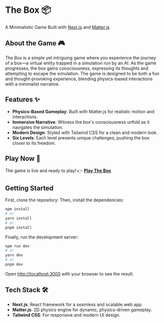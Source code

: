 # The Box 📦
A Minimalistic Game Built with [Next.js](https://nextjs.org/) and [Matter.js](https://brm.io/matter-js/)
## About the Game 🎮
*The Box* is a simple yet intriguing game where you experience the journey of a box—a virtual entity trapped in a simulation run by an AI. As the game progresses, the box gains consciousness, expressing its thoughts and attempting to escape the simulation.
The game is designed to be both a fun and thought-provoking experience, blending physics-based interactions with a minimalist narrative.
## Features ✨
- **Physics-Based Gameplay**: Built with Matter.js for realistic motion and interactions.
- **Immersive Narrative**: Witness the box's consciousness unfold as it navigates the simulation.
- **Modern Design**: Styled with Tailwind CSS for a clean and modern look.
- **Six Levels**: Each level presents unique challenges, pushing the box closer to its freedom.
## Play Now 🎉
The game is live and ready to play!
👉 **[Play The Box](https://the-box-ashy.vercel.app)**
## Getting Started
First, clone the repository:
Then, install the dependencies:
```bash
npm install
# or
yarn install
# or
pnpm install
```
Finally, run the development server:
```bash
npm run dev
# or
yarn dev
# or
pnpm dev
```
Open [http://localhost:3000](http://localhost:3000) with your browser to see the result.
## Tech Stack 🛠️
- **Next.js**: React framework for a seamless and scalable web app.
- **Matter.js**: 2D physics engine for dynamic, physics-driven gameplay.
- **Tailwind CSS**: For responsive and modern UI design.
